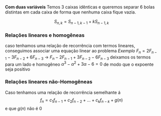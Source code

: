 
**Com duas variáveis**
Temos 3 caixas idênticas e queremos separar 6 bolas distintas em cada caixa de forma que nenhuma caixa fique vazia.

$$S_{n,k}=S_{n-1,k-1}+kS_{n-1,k}$$

### Relações lineares e homogêneas

caso tenhamos uma relação de recorrência com termos lineares, conseguimos associar uma equação linear ao problema
*Exemplo*
$F_n=2F_{n-1}-3F_{n-2}+6F_{n-3}$ -> $F_n-2F_{n-1}+3F_{n-2}-6F_{n-3}$
deixamos os  termos para um lado e homogêneo
$\alpha^3-\alpha^2+3\alpha-6=0$ de modo que o expoente seja positivo  

### Relações lineares não-Homogêneas
Caso tenhamos uma relação de recorrência semelhante á
$$f_n=c_1f_{n-1}+c_2f_{n-2}+...+c_kf_{n-k}+g(n)$$
e que $g(n)$ não é 0


